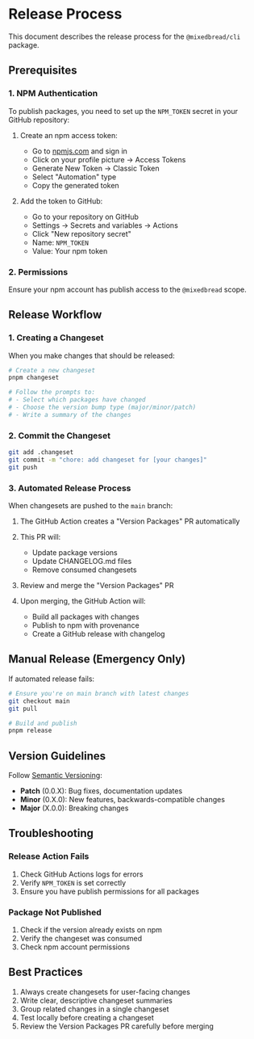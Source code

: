 # Release Process

This document describes the release process for the `@mixedbread/cli` package.

## Prerequisites

### 1. NPM Authentication

To publish packages, you need to set up the `NPM_TOKEN` secret in your GitHub repository:

1. Create an npm access token:
   - Go to [npmjs.com](https://www.npmjs.com/) and sign in
   - Click on your profile picture → Access Tokens
   - Generate New Token → Classic Token
   - Select "Automation" type
   - Copy the generated token

2. Add the token to GitHub:
   - Go to your repository on GitHub
   - Settings → Secrets and variables → Actions
   - Click "New repository secret"
   - Name: `NPM_TOKEN`
   - Value: Your npm token

### 2. Permissions

Ensure your npm account has publish access to the `@mixedbread` scope.

## Release Workflow

### 1. Creating a Changeset

When you make changes that should be released:

```bash
# Create a new changeset
pnpm changeset

# Follow the prompts to:
# - Select which packages have changed
# - Choose the version bump type (major/minor/patch)
# - Write a summary of the changes
```

### 2. Commit the Changeset

```bash
git add .changeset
git commit -m "chore: add changeset for [your changes]"
git push
```

### 3. Automated Release Process

When changesets are pushed to the `main` branch:

1. The GitHub Action creates a "Version Packages" PR automatically
2. This PR will:
   - Update package versions
   - Update CHANGELOG.md files
   - Remove consumed changesets

3. Review and merge the "Version Packages" PR

4. Upon merging, the GitHub Action will:
   - Build all packages with changes
   - Publish to npm with provenance
   - Create a GitHub release with changelog

## Manual Release (Emergency Only)

If automated release fails:

```bash
# Ensure you're on main branch with latest changes
git checkout main
git pull

# Build and publish
pnpm release
```

## Version Guidelines

Follow [Semantic Versioning](https://semver.org/):

- **Patch** (0.0.X): Bug fixes, documentation updates
- **Minor** (0.X.0): New features, backwards-compatible changes
- **Major** (X.0.0): Breaking changes

## Troubleshooting

### Release Action Fails

1. Check GitHub Actions logs for errors
2. Verify `NPM_TOKEN` is set correctly
3. Ensure you have publish permissions for all packages

### Package Not Published

1. Check if the version already exists on npm
2. Verify the changeset was consumed
3. Check npm account permissions

## Best Practices

1. Always create changesets for user-facing changes
2. Write clear, descriptive changeset summaries
3. Group related changes in a single changeset
4. Test locally before creating a changeset
5. Review the Version Packages PR carefully before merging